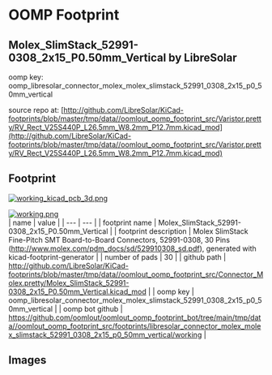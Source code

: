 # OOMP Footprint  
## Molex_SlimStack_52991-0308_2x15_P0.50mm_Vertical  by LibreSolar  
  
oomp key: oomp_libresolar_connector_molex_molex_slimstack_52991_0308_2x15_p0_50mm_vertical  
  
source repo at: [http://github.com/LibreSolar/KiCad-footprints/blob/master/tmp/data//oomlout_oomp_footprint_src/Varistor.pretty/RV_Rect_V25S440P_L26.5mm_W8.2mm_P12.7mm.kicad_mod](http://github.com/LibreSolar/KiCad-footprints/blob/master/tmp/data//oomlout_oomp_footprint_src/Varistor.pretty/RV_Rect_V25S440P_L26.5mm_W8.2mm_P12.7mm.kicad_mod)  
## Footprint  
  
[![working_kicad_pcb_3d.png](working_kicad_pcb_3d_600.png)](working_kicad_pcb_3d.png)  
  
[![working.png](working_600.png)](working.png)  
| name | value | 
| --- | --- | 
| footprint name | Molex_SlimStack_52991-0308_2x15_P0.50mm_Vertical | 
| footprint description | Molex SlimStack Fine-Pitch SMT Board-to-Board Connectors, 52991-0308, 30 Pins (http://www.molex.com/pdm_docs/sd/529910308_sd.pdf), generated with kicad-footprint-generator | 
| number of pads | 30 | 
| github path | http://github.com/LibreSolar/KiCad-footprints/blob/master/tmp/data//oomlout_oomp_footprint_src/Connector_Molex.pretty/Molex_SlimStack_52991-0308_2x15_P0.50mm_Vertical.kicad_mod | 
| oomp key | oomp_libresolar_connector_molex_molex_slimstack_52991_0308_2x15_p0_50mm_vertical | 
| oomp bot github | https://github.com/oomlout/oomlout_oomp_footprint_bot/tree/main/tmp/data//oomlout_oomp_footprint_src/footprints/libresolar_connector_molex_molex_slimstack_52991_0308_2x15_p0_50mm_vertical/working | 
## Images  
